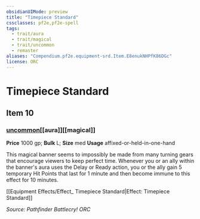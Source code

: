 ```yaml
---
obsidianUIMode: preview
title: "Timepiece Standard"
cssclasses: pf2e,pf2e-spell
tags:
  - trait/aura
  - trait/magical
  - trait/uncommon
  - remaster
aliases: "Compendium.pf2e.equipment-srd.Item.E8enukNHPfK86DGc"
license: ORC
---
```

# Timepiece Standard
## Item 10
### [uncommon](uncommon "Uncommon Rarity Trait")[[aura]][[magical]]


**Price** 1000 gp; 
**Bulk** L; **Size** med
**Usage** affixed-or-held-in-one-hand

This magical banner seems to impossibly be made from many turning gears that encourage viewers to keep perfect time. Whenever you or an ally within the banner's aura uses the Delay or Ready action, you or the ally gain 5 temporary Hit Points that last for 1 minute and then become immune to this effect for 10 minutes.

[[Equipment Effects/Effect_ Timepiece Standard|Effect: Timepiece Standard]]

*Source: Pathfinder Battlecry!*
*ORC*